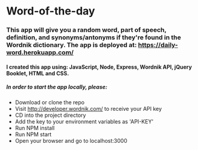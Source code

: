 # Word-of-the-day

### This app will give you a random word, part of speech, definition, and synonyms/antonyms if they're found in the Wordnik dictionary. The app is deployed at: https://daily-word.herokuapp.com/

#### I created this app using: JavaScript, Node, Express, Wordnik API, jQuery Booklet, HTML and CSS.

##### In order to start the app locally, please:
* Download or clone the repo
* Visit http://developer.wordnik.com/ to receive your API key
* CD into the project directory
* Add the key to your environment variables as 'API-KEY'
* Run NPM install
* Run NPM start
* Open your browser and go to localhost:3000
